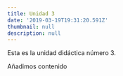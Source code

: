 ```yaml
---
title: Unidad 3
date: '2019-03-19T19:31:20.591Z'
thumbnail: null
description: null
---
```

Esta es la unidad didáctica número 3.

Añadimos contenido